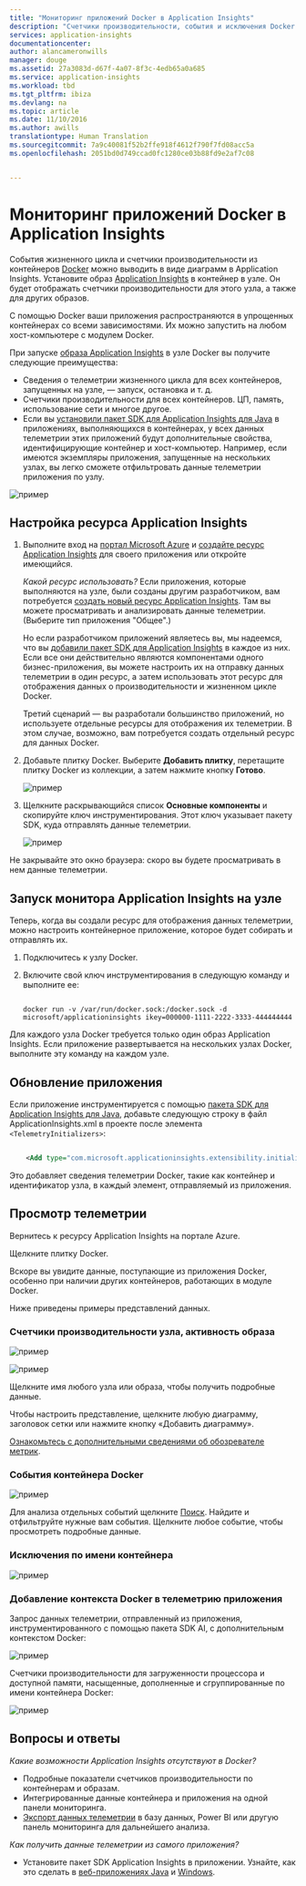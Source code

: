 ```yaml
---
title: "Мониторинг приложений Docker в Application Insights"
description: "Счетчики производительности, события и исключения Docker могут отображаться в Application Insights вместе с данными телеметрии из контейнерных приложений."
services: application-insights
documentationcenter: 
author: alancameronwills
manager: douge
ms.assetid: 27a3083d-d67f-4a07-8f3c-4edb65a0a685
ms.service: application-insights
ms.workload: tbd
ms.tgt_pltfrm: ibiza
ms.devlang: na
ms.topic: article
ms.date: 11/10/2016
ms.author: awills
translationtype: Human Translation
ms.sourcegitcommit: 7a9c40081f52b2ffe918f4612f790f7fd08acc5a
ms.openlocfilehash: 2051bd0d749ccad0fc1280ce03b88fd9e2af7c08


---
```

# <a name="monitor-docker-applications-in-application-insights"></a>Мониторинг приложений Docker в Application Insights
События жизненного цикла и счетчики производительности из контейнеров [Docker](https://www.docker.com/) можно выводить в виде диаграмм в Application Insights. Установите образ [Application Insights](app-insights-overview.md) в контейнер в узле. Он будет отображать счетчики производительности для этого узла, а также для других образов.

С помощью Docker ваши приложения распространяются в упрощенных контейнерах со всеми зависимостями. Их можно запустить на любом хост-компьютере с модулем Docker.

При запуске [образа Application Insights](https://hub.docker.com/r/microsoft/applicationinsights/) в узле Docker вы получите следующие преимущества:

* Сведения о телеметрии жизненного цикла для всех контейнеров, запущенных на узле, — запуск, остановка и т. д.
* Счетчики производительности для всех контейнеров. ЦП, память, использование сети и многое другое.
* Если вы [установили пакет SDK для Application Insights для Java](app-insights-java-live.md) в приложениях, выполняющихся в контейнерах, у всех данных телеметрии этих приложений будут дополнительные свойства, идентифицирующие контейнер и хост-компьютер. Например, если имеются экземпляры приложения, запущенные на нескольких узлах, вы легко сможете отфильтровать данные телеметрии приложения по узлу.

![пример](./media/app-insights-docker/00.png)

## <a name="set-up-your-application-insights-resource"></a>Настройка ресурса Application Insights
1. Выполните вход на [портал Microsoft Azure](https://azure.com) и [создайте ресурс Application Insights](app-insights-create-new-resource.md) для своего приложения или откройте имеющийся. 
   
    *Какой ресурс использовать?* Если приложения, которые выполняются на узле, были созданы другим разработчиком, вам потребуется [создать новый ресурс Application Insights](app-insights-create-new-resource.md). Там вы можете просматривать и анализировать данные телеметрии. (Выберите тип приложения "Общее".)
   
    Но если разработчиком приложений являетесь вы, мы надеемся, что вы [добавили пакет SDK для Application Insights](app-insights-java-live.md) в каждое из них. Если все они действительно являются компонентами одного бизнес-приложения, вы можете настроить их на отправку данных телеметрии в один ресурс, а затем использовать этот ресурс для отображения данных о производительности и жизненном цикле Docker. 
   
    Третий сценарий — вы разработали большинство приложений, но используете отдельные ресурсы для отображения их телеметрии. В этом случае, возможно, вам потребуется создать отдельный ресурс для данных Docker. 
2. Добавьте плитку Docker. Выберите **Добавить плитку**, перетащите плитку Docker из коллекции, а затем нажмите кнопку **Готово**. 
   
    ![пример](./media/app-insights-docker/03.png)
3. Щелкните раскрывающийся список **Основные компоненты** и скопируйте ключ инструментирования. Этот ключ указывает пакету SDK, куда отправлять данные телеметрии.

    ![пример](./media/app-insights-docker/02-props.png)

Не закрывайте это окно браузера: скоро вы будете просматривать в нем данные телеметрии.

## <a name="run-the-application-insights-monitor-on-your-host"></a>Запуск монитора Application Insights на узле
Теперь, когда вы создали ресурс для отображения данных телеметрии, можно настроить контейнерное приложение, которое будет собирать и отправлять их.

1. Подключитесь к узлу Docker. 
2. Включите свой ключ инструментирования в следующую команду и выполните ее:
   
   ```
   
   docker run -v /var/run/docker.sock:/docker.sock -d microsoft/applicationinsights ikey=000000-1111-2222-3333-444444444
   ```

Для каждого узла Docker требуется только один образ Application Insights. Если приложение развертывается на нескольких узлах Docker, выполните эту команду на каждом узле.

## <a name="update-your-app"></a>Обновление приложения
Если приложение инструментируется с помощью [пакета SDK для Application Insights для Java](app-insights-java-get-started.md), добавьте следующую строку в файл ApplicationInsights.xml в проекте после элемента `<TelemetryInitializers>`:

```xml

    <Add type="com.microsoft.applicationinsights.extensibility.initializer.docker.DockerContextInitializer"/> 
```

Это добавляет сведения телеметрии Docker, такие как контейнер и идентификатор узла, в каждый элемент, отправляемый из приложения.

## <a name="view-your-telemetry"></a>Просмотр телеметрии
Вернитесь к ресурсу Application Insights на портале Azure.

Щелкните плитку Docker.

Вскоре вы увидите данные, поступающие из приложения Docker, особенно при наличии других контейнеров, работающих в модуле Docker.

Ниже приведены примеры представлений данных.

### <a name="perf-counters-by-host-activity-by-image"></a>Счетчики производительности узла, активность образа
![пример](./media/app-insights-docker/10.png)

![пример](./media/app-insights-docker/11.png)

Щелкните имя любого узла или образа, чтобы получить подробные данные.

Чтобы настроить представление, щелкните любую диаграмму, заголовок сетки или нажмите кнопку «Добавить диаграмму». 

[Ознакомьтесь с дополнительными сведениями об обозревателе метрик](app-insights-metrics-explorer.md).

### <a name="docker-container-events"></a>События контейнера Docker
![пример](./media/app-insights-docker/13.png)

Для анализа отдельных событий щелкните [Поиск](app-insights-diagnostic-search.md). Найдите и отфильтруйте нужные вам события. Щелкните любое событие, чтобы просмотреть подробные данные.

### <a name="exceptions-by-container-name"></a>Исключения по имени контейнера
![пример](./media/app-insights-docker/14.png)

### <a name="docker-context-added-to-app-telemetry"></a>Добавление контекста Docker в телеметрию приложения
Запрос данных телеметрии, отправленный из приложения, инструментированного с помощью пакета SDK AI, с дополнительным контекстом Docker:

![пример](./media/app-insights-docker/16.png)

Счетчики производительности для загруженности процессора и доступной памяти, насыщенные, дополненные и сгруппированные по имени контейнера Docker:

![пример](./media/app-insights-docker/15.png)

## <a name="q--a"></a>Вопросы и ответы
*Какие возможности Application Insights отсутствуют в Docker?*

* Подробные показатели счетчиков производительности по контейнерам и образам.
* Интегрированные данные контейнера и приложения на одной панели мониторинга.
* [Экспорт данных телеметрии](app-insights-export-telemetry.md) в базу данных, Power BI или другую панель мониторинга для дальнейшего анализа.

*Как получить данные телеметрии из самого приложения?*

* Установите пакет SDK Application Insights в приложении. 
  Узнайте, как это сделать в [веб-приложениях Java](app-insights-java-get-started.md) и [Windows](app-insights-asp-net.md).




<!--HONumber=Nov16_HO3-->


